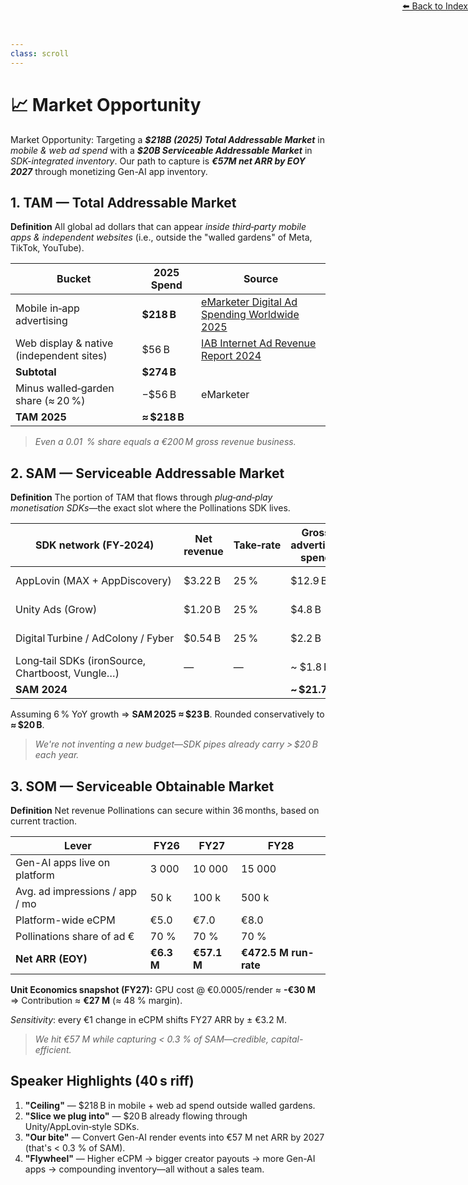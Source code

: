 ```yaml
---
class: scroll
---
```


<div style="text-align: right; position: absolute; top: 0; right: 0;">
<a href="/1">⬅️ Back to Index</a>
</div>

# 📈 **Market Opportunity**

<div class="bg-purple-100 p-1 pl-6 pr-6 rounded-lg border-l-4 border-purple-500 mb-6">
  <p class="text-purple-800">Market Opportunity: Targeting a <strong><em>$218B (2025) Total Addressable Market</em></strong> in <em>mobile & web ad spend</em> with a <strong><em>$20B Serviceable Addressable Market</em></strong> in <em>SDK-integrated inventory</em>. Our path to capture is <strong><em>€57M net ARR by EOY 2027</em></strong> through monetizing Gen-AI app inventory.</p>
</div>

## 1. TAM — Total Addressable Market

**Definition** All global ad dollars that can appear *inside third‑party mobile apps & independent websites* (i.e., outside the "walled gardens" of Meta, TikTok, YouTube).

| Bucket                                   | 2025 Spend    | Source                                                                    |
| ---------------------------------------- | ------------- | ------------------------------------------------------------------------- |
| Mobile in‑app advertising                | **\$218 B**   | [eMarketer Digital Ad Spending Worldwide 2025](https://www.emarketer.com) |
| Web display & native (independent sites) | \$56 B        | [IAB Internet Ad Revenue Report 2024](https://www.iab.com)                |
| **Subtotal**                             | **\$274 B**   |                                                                           |
| Minus walled‑garden share (≈ 20 %)       | −\$56 B       | eMarketer                                                                 |
| **TAM 2025**                             | **≈ \$218 B** |                                                                           |

> *Even a 0.01  % share equals a €200 M gross revenue business.*

## 2. SAM — Serviceable Addressable Market

**Definition** The portion of TAM that flows through *plug‑and‑play monetisation SDKs*—the exact slot where the Pollinations SDK lives.

| SDK network (FY‑2024)                            | Net revenue | Take‑rate | **Gross advertiser spend** | Source                                                  |
| ------------------------------------------------ | ----------- | --------- | -------------------------- | ------------------------------------------------------- |
| AppLovin (MAX + AppDiscovery)                    | \$3.22 B    | 25 %      | \$12.9 B                   | [AppLovin 2024 10‑K](https://investors.applovin.com)    |
| Unity Ads (Grow)                                 | \$1.20 B    | 25 %      | \$4.8 B                    | [Unity 2024 10‑K](https://investors.unity.com)          |
| Digital Turbine / AdColony / Fyber               | \$0.54 B    | 25 %      | \$2.2 B                    | [Digital Turbine 2024 10‑K](https://digitalturbine.com) |
| Long‑tail SDKs (ironSource, Chartboost, Vungle…) | —           | —         | \~ \$1.8 B                 | Analyst synthesis                                       |
| **SAM 2024**                                     |             |           | **\~ \$21.7 B**            |                                                         |

Assuming 6 % YoY growth ⇒ **SAM 2025 ≈ \$23 B**. Rounded conservatively to **≈ \$20 B**.

> *We're not inventing a new budget—SDK pipes already carry > \$20 B each year.*


## 3. SOM — Serviceable Obtainable Market

**Definition** Net revenue Pollinations can secure within 36 months, based on current traction.

| Lever                          | FY26 | FY27 | FY28 |
| ------------------------------ | ----- | ----- | ----- |
| Gen-AI apps live on platform   | 3 000 | 10 000 | 15 000 |
| Avg. ad impressions / app / mo | 50 k  | 100 k | 500 k |
| Platform-wide eCPM             | €5.0 | €7.0 | €8.0 |
| Pollinations share of ad €     | 70 %  | 70 %  | 70 % |
| **Net ARR (EOY)**              | **€6.3 M** | **€57.1 M** | **€472.5 M run-rate** |

<div class="bg-blue-50 p-2 rounded-md mb-4 text-sm">
  <strong>Unit Economics snapshot (FY27):</strong> GPU cost @ €0.0005/render ≈ <strong>-€30 M</strong> ⇒ Contribution ≈ <strong>€27 M</strong> (≈ 48 % margin).
</div>

*Sensitivity*: every €1 change in eCPM shifts FY27 ARR by ± €3.2 M.

> *We hit €57 M while capturing < 0.3 % of SAM—credible, capital-efficient.*

## Speaker Highlights (40 s riff)

1. **"Ceiling"** — \$218 B in mobile + web ad spend outside walled gardens.
2. **"Slice we plug into"** — \$20 B already flowing through Unity/AppLovin‑style SDKs.
3. **"Our bite"** — Convert Gen-AI render events into €57 M net ARR by 2027 (that's < 0.3 % of SAM).
4. **"Flywheel"** — Higher eCPM → bigger creator payouts → more Gen-AI apps → compounding inventory—all without a sales team.